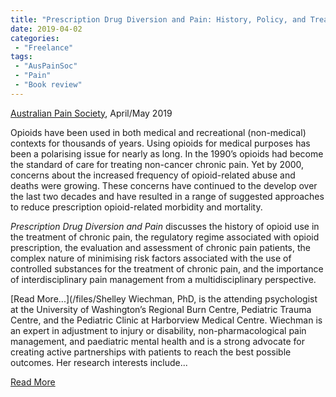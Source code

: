 ```yaml
---
title: "Prescription Drug Diversion and Pain: History, Policy, and Treatment"
date: 2019-04-02
categories:
 - "Freelance"
tags:
 - "AusPainSoc"
 - "Pain" 
 - "Book review"
---
```


<!--more-->

[Australian Pain Society](https://www.apsoc.org.au/), April/May 2019

Opioids have been used in both medical and recreational (non-medical) contexts for thousands of years. Using opioids for medical purposes has been a polarising issue for nearly as long. In the 1990’s opioids had become the standard of care for treating non-cancer chronic pain. Yet by 2000, concerns about the increased frequency of opioid-related abuse and deaths were growing. These concerns have continued to the develop over the last two decades and have resulted in a range of suggested approaches to reduce prescription opioid-related morbidity and mortality. 

*Prescription Drug Diversion and Pain* discusses the history of opioid use in the treatment of chronic pain, the regulatory regime associated with opioid prescription, the evaluation and assessment of chronic pain patients, the complex nature of minimising risk factors associated with the use of controlled substances for the treatment of chronic pain, and the importance of interdisciplinary pain management from a multidisciplinary perspective. 

[Read More...](/files/Shelley Wiechman, PhD, is the attending psychologist at the University of Washington’s Regional Burn Centre, Pediatric Trauma Centre, and the Pediatric Clinic at Harborview Medical Centre. Wiechman is an expert in adjustment to injury or disability, non-pharmacological pain management, and paediatric mental health and is a strong advocate for creating active partnerships with patients to reach the best possible outcomes. Her research interests include...

[Read More](/files/content/posts/prescription-drug-diversion-pain/prescriptiondrugdiversion.pdf)
